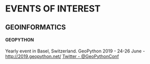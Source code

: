# EVENTS OF INTEREST
## GEOINFORMATICS
#### GEOPYTHON
Yearly event in Basel, Switzerland.
GeoPython 2019 - 24-26 June - http://2019.geopython.net/
[Twitter - @GeoPythonConf](https://twitter.com/GeoPythonConf)

